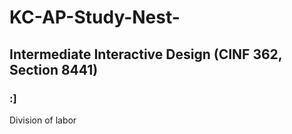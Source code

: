 # KC-AP-Study-Nest-
## Intermediate Interactive Design (CINF 362, Section 8441)
### :]

<p style="test-decoration:underline">Division of labor</p>
